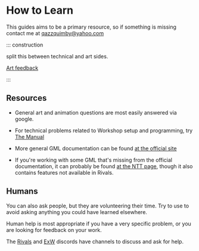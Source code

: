 # How to Learn

This guides aims to be a primary resource, so if something is missing contact me
at [qazzquimby@yahoo.com](mailto:qazzquimby@yahoo.com)

::: construction

split this between technical and art sides.

[Art feedback](/workshop_guide/art/feedback.md)

:::

## Resources

- General art and animation questions are most easily answered via google.

- For technical problems related to Workshop setup and programming,
  try [The Manual](https://www.rivalsofaether.com/workshop/)
- More general GML documentation can be
  found [at the official site](https://docs.yoyogames.com/source/dadiospice/002_reference/index.html)
- If you're working with some GML that's missing from the official documentation, it can probably be
  found [at the NTT page](https://yal.cc/r/17/ntt/gml/), though it also contains features not available in Rivals.

## Humans

You can also ask people, but they are volunteering their time. Try to use to avoid asking anything you could have
learned elsewhere.

Human help is most appropriate if you have a very specific problem, or you are looking for feedback on your work.

The [Rivals](https://discord.gg/roa) and [ExW](https://discord.gg/GsDqfQyD) discords have channels to discuss and ask
for help. 
